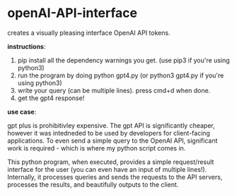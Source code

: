 # openAI-API-interface
creates a visually pleasing interface OpenAI API tokens.

**instructions**:
1. pip install all the dependency warnings you get. (use pip3 if you're using python3)
2. run the program by doing python gpt4.py (or python3 gpt4.py if you're using python3)
3. write your query (can be multiple lines). press cmd+d when done.
4. get the gpt4 response!

**use case**:

gpt plus is prohibitivley expensive. The gpt API is significantly cheaper, however it was intedneded to be used by developers for client-facing applications. To even send a simple query to the OpenAI API, significant work is required - which is where my python script comes in.

This python program, when executed, provides a simple request/result interface for the user (you can even have an input of multiple lines!). Internally, it processes queries and sends the requests to the API servers, processes the results, and beautifully outputs to the client.
